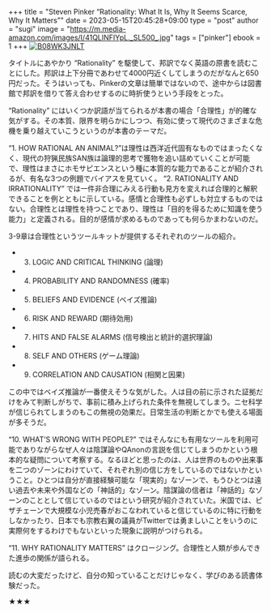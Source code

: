 +++
title = "Steven Pinker “Rationality: What It Is, Why It Seems Scarce, Why It Matters”"
date = 2023-05-15T20:45:28+09:00
type = "post"
author = "sugi"
image = "https://m.media-amazon.com/images/I/41QLINFIYpL._SL500_.jpg"
tags = ["pinker"]
ebook = 1
+++
<a href="https://www.amazon.co.jp/dp/B08WK3JNLT/?tag=aqajp-22" target="_blank" class="alignleft"><img src="https://m.media-amazon.com/images/I/41QLINFIYpL._SL500_.jpg" alt="B08WK3JNLT" border="0" /></a>

タイトルにあやかり “Rationality” を駆使して、邦訳でなく英語の原書を読むことにした。邦訳は上下分冊であわせて4000円近くしてしまうのだがなんと650円だった。そうはいっても、Pinkerの文章は簡単ではないので、途中からは図書館で邦訳を借りて答え合わせするのに時折使うという手段をとった。

“Rationality” にはいくつか訳語が当てられるが本書の場合「合理性」が的確な気がする。その本質、限界を明らかにしつつ、有効に使って現代のさまざまな危機を乗り越えていこうというのが本書のテーマだ。

“1. HOW RATIONAL AN ANIMAL?”は理性は西洋近代固有なものではまったくなく、現代の狩猟民族SAN族は論理的思考で獲物を追い詰めていくことが可能で、理性はまさにホモサピエンスという種に本質的な能力であることが紹介されるが、有名な3つの例題でバイアスを見ていく。 “2. RATIONALITY AND IRRATIONALITY” では一件非合理にみえる行動も見方を変えれば合理的と解釈できることを例とともに示している。感情と合理性も必ずしも対立するものではない。合理性とは理性を持つことであり、理性は「目的を得るために知識を使う能力」と定義される。目的が感情が求めるものであっても何らかまわないのだ。

3-9章は合理性というツールキットが提供するそれぞれのツールの紹介。

- 3. LOGIC AND CRITICAL THINKING (論理)
- 4. PROBABILITY AND RANDOMNESS (確率)
- 5. BELIEFS AND EVIDENCE  (ベイズ推論)
- 6. RISK AND REWARD (期待効用)
- 7. HITS AND FALSE ALARMS (信号検出と統計的選択理論)
- 8. SELF AND OTHERS (ゲーム理論)
- 9. CORRELATION AND CAUSATION (相関と因果)

この中ではベイズ推論が一番使えそうな気がした。人は目の前に示された証拠だけをみて判断しがちで、事前に積み上げられた条件を無視してしまう。ニセ科学が信じられてしまうのもこの無視の効果だ。日常生活の判断とかでも使える場面が多そうだ。

“10. WHAT’S WRONG WITH PEOPLE?” ではそんなにも有用なツールを利用可能でありながらなぜ人々は陰謀論やQAnonの言説を信じてしまうのかという根本的な疑問について考察する。なるほどと思ったのは、人は世界のものや出来事を二つのゾーンにわけていて、それぞれ別の信じ方をしているのではないかということ。ひとつは自分が直接経験可能な「現実的」なゾーンで、もうひとつは遠い過去や未来や外国などの「神話的」なゾーン。陰謀論の信者は「神話的」なゾーンのこととして信じているのではという研究が紹介されていた。米国では、ピザチェーンで大規模な小児売春がおこなわれていると信じているのに特に行動をしなかったり、日本でも宗教右翼の議員がTwitterでは勇ましいことをいうのに実際何をするわけでもないといった現象に説明がつけられる。

“11. WHY RATIONALITY MATTERS” はクロージング。合理性と人類が歩んできた進歩の関係が語られる。

読むの大変だったけど、自分の知っていることだけじゃなく、学びのある読書体験だった。

★★★
